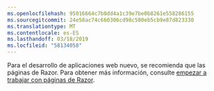 ```yaml
---
ms.openlocfilehash: 95016664c7b0dd4a1c39e7be0b8261e558286155
ms.sourcegitcommit: 24e58ac74c660306cd98c580eb5cb9e87d823330
ms.translationtype: MT
ms.contentlocale: es-ES
ms.lasthandoff: 03/18/2019
ms.locfileid: "58134058"
---
```

Para el desarrollo de aplicaciones web nuevo, se recomienda que las páginas de Razor. Para obtener más información, consulte [empezar a trabajar con páginas de Razor](/aspnet/core/tutorials/razor-pages/razor-pages-start).